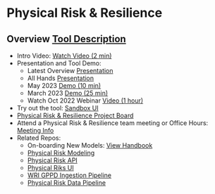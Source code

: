 # Physical Risk & Resilience

## Overview [Tool Description](https://drive.google.com/file/d/19GxHHwY4wrI2UtBsw6OQ0FeBuPLV-h12/view?usp=sharing)
   - Intro Video: [Watch Video (2 min)](https://youtu.be/RdRouKhWE90)
   - Presentation and Tool Demo: 
      - Latest Overview [Presentation](https://osclimateorg.sharepoint.com/:b:/g/EStbcR1uhp9NozuIt0chnVgBLay_xghx-cKfpsIox3AJtQ?e=tCxpL8)
      - All Hands [Presentation](https://osclimateorg.sharepoint.com/:b:/g/EeRa5XfDdClMvPBxjQ4t24gB4WQLmSZk2eDmcTU2In0wlA?e=Y88BWC)
      - May 2023 [Demo (10 min)](https://vimeo.com/824250039?share=copy)
      - March 2023 [Demo (25 min)](https://vimeo.com/809962893)
      - Watch Oct 2022 Webinar [Video (1 hour)](https://vimeo.com/760475042)
   - Try out the tool: [Sandbox UI](http://physrisk-ui-latest-sandbox.apps.odh-cl1.apps.os-climate.org/)
   - [Physical Risk & Resilience Project Board](https://github.com/orgs/os-climate/projects/6)
   - Attend a Physical Risk & Resilience team meeting or Office Hours: [Meeting Info](https://github.com/os-climate/OS-Climate-Community-Hub/blob/main/MEETING_LIST.md#note)
   - Related Repos:
     - On-boarding New Models: [View Handbook](https://github.com/os-climate/physrisk/blob/main/docs/handbook/onboarding.rst)
     - [Physical Risk Modeling](https://github.com/os-climate/physrisk)
     - [Physical Risk API](https://github.com/os-climate/physrisk-api)
     - [Physical Riks UI](https://github.com/os-climate/physrisk-ui)
     - [WRI GPPD Ingestion Pipeline](https://github.com/os-climate/wri-gppd-ingestion-pipeline)
     - [Physical Risk Data Pipeline](https://github.com/os-climate/physical_risk_data_pipeline)
